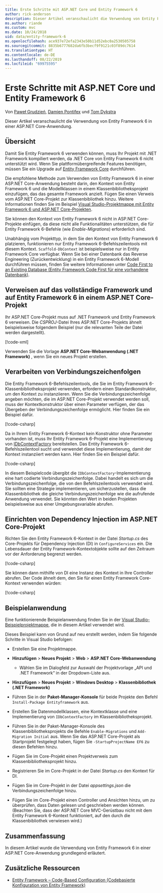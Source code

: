 ```yaml
---
title: Erste Schritte mit ASP.NET Core und Entity Framework 6
author: rick-anderson
description: Dieser Artikel veranschaulicht die Verwendung von Entity Framework 6 in einer ASP.NET Core-Anwendung.
ms.author: riande
ms.custom: mvc
ms.date: 10/24/2018
uid: data/entity-framework-6
ms.openlocfilehash: ace937e72efa2343e50b11d52ebc0a2530505758
ms.sourcegitcommit: 8835b6777682da6fb3becf9f9121c03f89dc7614
ms.translationtype: HT
ms.contentlocale: de-DE
ms.lasthandoff: 08/22/2019
ms.locfileid: "69975595"
---
```

# <a name="get-started-with-aspnet-core-and-entity-framework-6"></a>Erste Schritte mit ASP.NET Core und Entity Framework 6

Von [Paweł Grudzień](https://github.com/pgrudzien12), [Damien Pontifex](https://github.com/DamienPontifex) und [Tom Dykstra](https://github.com/tdykstra)

Dieser Artikel veranschaulicht die Verwendung von Entity Framework 6 in einer ASP.NET Core-Anwendung.

## <a name="overview"></a>Übersicht

Damit Sie Entity Framework 6 verwenden können, muss Ihr Projekt mit .NET Framework kompiliert werden, da .NET Core von Entity Framework 6 nicht unterstützt wird. Wenn Sie plattformübergreifende Features benötigen, müssen Sie ein Upgrade auf [Entity Framework Core](/ef/) durchführen.

Die empfohlene Methode zum Verwenden von Entity Framework 6 in einer ASP.NET Core-Anwendung besteht darin, den Kontext von Entity Framework 6 und die Modellklassen in einem Klassenbibliotheksprojekt einzufügen, das das gesamte Framework anzielt. Fügen Sie einen Verweis vom ASP.NET Core-Projekt zur Klassenbibliothek hinzu. Weitere Informationen finden Sie im Beispiel [Visual Studio-Projektmappe mit Entity Framework 6 und ASP.NET Core-Projekten](https://github.com/aspnet/AspNetCore.Docs/tree/master/aspnetcore/data/entity-framework-6/sample/).

Sie können den Kontext von Entity Framework 6 nicht in ASP.NET Core-Projekte einfügen, da diese nicht alle Funktionalitäten unterstützen, die für Entity Framework 6-Befehle (wie *Enable-Migrations*) erforderlich sind.

Unabhängig vom Projekttyp, in dem Sie den Kontext von Entity Framework 6 platzieren, funktionieren nur Entity Framework 6-Befehlszeilentools mit diesem Kontext. `Scaffold-DbContext` ist beispielsweise nur in Entity Framework Core verfügbar. Wenn Sie bei einer Datenbank das Reverse Engineering (Zurückentwicklung) in ein Entity Framework 6-Modell durchführen müssen, finden Sie weitere Informationen unter [Code First to an Existing Database (Entity Framework Code First für eine vorhandene Datenbank)](https://msdn.microsoft.com/jj200620).

## <a name="reference-full-framework-and-ef6-in-the-aspnet-core-project"></a>Verweisen auf das vollständige Framework und auf Entity Framework 6 in einem ASP.NET Core-Projekt

Ihr ASP.NET Core-Projekt muss auf .NET Framework und Entity Framework 6 verweisen. Die *CSPROJ*-Datei Ihres ASP.NET Core-Projekts ähnelt beispielsweise folgendem Beispiel (nur die relevanten Teile der Datei werden dargestellt).

[!code-xml[](entity-framework-6/sample/MVCCore/MVCCore.csproj?range=3-9&highlight=2)]

Verwenden Sie die Vorlage **ASP.NET Core-Webanwendung (.NET Framework)** , wenn Sie ein neues Projekt erstellen.

## <a name="handle-connection-strings"></a>Verarbeiten von Verbindungszeichenfolgen

Die Entity Framework 6-Befehlszeilentools, die Sie im Entity Framework 6-Klassenbibliotheksprojekt verwenden, erfordern einen Standardkonstruktor, um den Kontext zu instanziieren. Wenn Sie die Verbindungszeichenfolge angeben möchten, die im ASP.NET Core-Projekt verwendet werden soll, muss der Kontextkonstruktor über einen Parameter verfügen, der das Übergeben der Verbindungszeichenfolge ermöglicht. Hier finden Sie ein Beispiel dafür.

[!code-csharp[](entity-framework-6/sample/EF6/SchoolContext.cs?name=snippet_Constructor)]

Da in Ihrem Entity Framework 6-Kontext kein Konstruktor ohne Parameter vorhanden ist, muss Ihr Entity Framework 6-Projekt eine Implementierung von [IDbContextFactory](https://msdn.microsoft.com/library/hh506876) bereitstellen. Das Entity Framework 6-Befehlszeilentool sucht und verwendet diese Implementierung, damit der Kontext instanziiert werden kann. Hier finden Sie ein Beispiel dafür.

[!code-csharp[](entity-framework-6/sample/EF6/SchoolContextFactory.cs?name=snippet_IDbContextFactory)]

In diesem Beispielcode übergibt die `IDbContextFactory`-Implementierung eine hart codierte Verbindungszeichenfolge. Dabei handelt es sich um die Verbindungszeichenfolge, die von den Befehlszeilentools verwendet wird. Sie sollten eine Strategie implementieren, um sicherzustellen, dass die Klassenbibliothek die gleiche Verbindungszeichenfolge wie die aufrufende Anwendung verwendet. Sie könnten den Wert in beiden Projekten beispielsweise aus einer Umgebungsvariable abrufen.

## <a name="set-up-dependency-injection-in-the-aspnet-core-project"></a>Einrichten von Dependency Injection im ASP.NET Core-Projekt

Richten Sie den Entity Framework 6-Kontext in der Datei *Startup.cs* des Core-Projekts für Dependency Injection (DI) in `ConfigureServices` ein. Die Lebensdauer der Entity Framework-Kontextobjekte sollte auf den Zeitraum vor der Anforderung begrenzt werden.

[!code-csharp[](entity-framework-6/sample/MVCCore/Startup.cs?name=snippet_ConfigureServices&highlight=5)]

Sie können dann mithilfe von DI eine Instanz des Kontext in Ihre Controller abrufen. Der Code ähnelt dem, den Sie für einen Entity Framework Core-Kontext verwenden würden:

[!code-csharp[](entity-framework-6/sample/MVCCore/Controllers/StudentsController.cs?name=snippet_ContextInController)]

## <a name="sample-application"></a>Beispielanwendung

Eine funktionierende Beispielanwendung finden Sie in der [Visual Studio-Beispielprojektmappe](https://github.com/aspnet/AspNetCore.Docs/tree/master/aspnetcore/data/entity-framework-6/sample/), die in diesem Artikel verwendet wird.

Dieses Beispiel kann von Grund auf neu erstellt werden, indem Sie folgende Schritte in Visual Studio befolgen:

* Erstellen Sie eine Projektmappe.

* **Hinzufügen** > **Neues Projekt** > **Web** > **ASP.NET Core-Webanwendung**
  * Wählen Sie im Dialogfeld zur Auswahl der Projektvorlage „API und .NET Framework“ in der Dropdown-Liste aus.

* **Hinzufügen** > **Neues Projekt** > **Windows Desktop** > **Klassenbibliothek (.NET Framework)**

* Führen Sie in der **Paket-Manager-Konsole** für beide Projekte den Befehl `Install-Package Entityframework` aus.

* Erstellen Sie Datenmodellklassen, eine Kontextklasse und eine Implementierung von `IDbContextFactory` im Klassenbibliotheksprojekt.

* Führen Sie in der Paket-Manager-Konsole des Klassenbibliotheksprojekts die Befehle `Enable-Migrations` und `Add-Migration Initial` aus. Wenn Sie das ASP.NET Core-Projekt als Startprojekt festgelegt haben, fügen Sie `-StartupProjectName EF6` zu diesen Befehlen hinzu.

* Fügen Sie im Core-Projekt einen Projektverweis zum Klassenbibliotheksprojekt hinzu.

* Registrieren Sie im Core-Projekt in der Datei *Startup.cs* den Kontext für DI.

* Fügen Sie im Core-Projekt in der Datei *appsettings.json* die Verbindungszeichenfolge hinzu.

* Fügen Sie im Core-Projekt einen Controller und Ansichten hinzu, um zu überprüfen, dass Daten gelesen und geschrieben werden können. (Beachten Sie, dass der ASP.NET Core MVC-Gerüstbau nicht mit dem Entity Framework 6-Kontext funktioniert, auf den durch die Klassenbibliothek verwiesen wird.)

## <a name="summary"></a>Zusammenfassung

In diesem Artikel wurde die Verwendung von Entity Framework 6 in einer ASP.NET Core-Anwendung grundlegend erläutert.

## <a name="additional-resources"></a>Zusätzliche Ressourcen

* [Entity Framework – Code-Based Configuration (Codebasierte Konfiguration von Entity Framework)](https://msdn.microsoft.com/data/jj680699.aspx)
